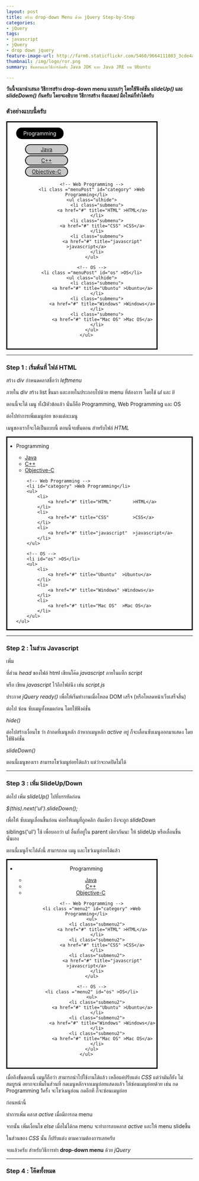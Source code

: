 ```yaml
---
layout: post
title: สร้าง drop-down Menu ด้วย jQuery Step-by-Step
categories:
- jQuery
tags:
- javascript
- jQuery
- drop down jquery
feature-image-url: http://farm6.staticflickr.com/5460/9664111803_3cde4a2b6e_b.jpg
thumbnail: /img/logo/ror.png
summary: ขั้นตอนและวิธีการติดตั้ง Java JDK และ Java JRE บน Ubuntu

---
```

<script type="text/javascript" >
jQuery(document).ready(function($) {
    $('.leftmenu ul ul').hide();
    $('.leftmenu li.active').next().show();
    var mainMenu  = $('.menuPost');
    mainMenu.click(function() {
      if(!$(this).hasClass('active')) {
        $('.submenu > a').removeClass('active');
        $(this).siblings('ul').slideUp();
        $(this).next('ul').slideDown();  
        $(this).addClass('active');   
        $(this).siblings().removeClass('active'); 
    } else {
    	$(this).removeClass('active');
    	$(this).next().stop(true,true).slideUp('normal');
    } 
    });
});
</script>
<style type="text/css">
.leftmenu,.leftmenu2 {
	width: 80%; 
	padding-bottom: 15px; 
	text-align: center; 
	margin-right: 5px;
        border: 3px solid #000;
} 
.menuPost { 
	color:#fff; 
	background-color:#000; 
	list-style:none;
        width: 30%; 
	margin: 5px 0px; 
	padding:5px; 
	border: 2px solid #000; 
	border-radius: 15px; 
}
.menuPost:hover { 
	color:#000; 
	background-color:#fff; 
	cursor: pointer;
}
.submenu {	
	list-style:none; 
	background-color: #c8c8c8; 
        width: 30%; 
	margin: 3px 0px; 
	padding:3px; 
 	border : 2px solid #000; 
 	border-radius:15px; 
 }
</style>



<strong>วันนี้จะมานำเสนอ วิธีการสร้าง drop-down menu แบบเก๋ๆ โดยใช้ฟังค์ชั่น <em>slideUp()</em>
	และ <em>slideDown()</em>
	กันครับ
โดยจะอธิบาย วิธีการสร้าง ทีละสเตป มือใหม่ก็ทำได้ครับ</strong> 

<h3> ตัวอย่างแบบนี้ครับ
</h3>
<div class="leftmenu">
	<ul>
		<!-- Programming -->
		<li class ="menuPost" id="programming" >Programming</li>
		<ul class="ulhide">
			<li class="submenu">
				<a href="#" title="Java" >Java</a>
			</li>
			<li class="submenu">
				<a href="#" title="C++" >C++</a>
			</li>
			<li class="submenu">
				<a href="#" title="Objective-C" >Objective-C</a>
			</li>
		</ul>

		<!-- Web Programming -->
		<li class ="menuPost" id="category" >Web Programming</li>
		<ul class="ulhide">
			<li class="submenu">
				<a href="#" title="HTML" >HTML</a>
			</li>
			<li class="submenu">
				<a href="#" title="CSS" >CSS</a>
			</li>
			<li class="submenu">
				<a href="#" title="javascript" >javascript</a>
			</li>
		</ul>

		<!-- OS -->
		<li class ="menuPost" id="os" >OS</li>
		<ul class="ulhide">
			<li class="submenu">
				<a href="#" title="Ubuntu" >Ubuntu</a>
			</li>
			<li class="submenu">
				<a href="#" title="Windows" >Windows</a>
			</li>
			<li class="submenu">
				<a href="#" title="Mac OS" >Mac OS</a>
			</li>
		</ul>
	</ul>
</div>


<hr />

<h3>
	Step 1 : เริ่มต้นที่ ไฟล์ HTML
</h3>
<p>สร้าง <em>div</em> กำหนดคลาสชื่อว่า <em>leftmenu</em></p>
<script src="https://gist.github.com/Phonbopit/5821390/c1f4f919332125d1b73db12a1c7bc5066dc7006f.js?file=1.html"></script>

<p>ภายใน <em>div</em> สร้าง list ขึ้นมา และภายในประกอบไปด้วย menu ที่ต้องการ โดยใช้ <em>ul</em> และ <em>li</em></p>
<script src="https://gist.github.com/Phonbopit/5821390/c1f4f919332125d1b73db12a1c7bc5066dc7006f.js?file=2.html"></script>
<p>ตอนนี้จะได้ เมนู ทั้ง3หัวข้อแล้ว นั่นก็คือ Programming, Web Programming และ OS

ต่อไปทำการเพิ่มเมนูย่อย ของแต่ละเมนู</p>
<script src="https://gist.github.com/Phonbopit/5821390/c1f4f919332125d1b73db12a1c7bc5066dc7006f.js?file=3.html"></script>

<p>เมนูของเราก็จะได้เป็นแบบนี้  ตอนนี้จบขั้นตอน สำหรับไฟล์ <em>HTML</em></p>

<div style="border:3px solid black;">
	<ul>
		<!-- Programming -->
		<li id="programming" >Programming</li>
		<ul>
			<li>
				<a href="#" title="Java"        >Java</a>
			</li>
			<li>
				<a href="#" title="C++"         >C++</a>
			</li>
			<li>
				<a href="#" title="Objective-C" >Objective-C</a>
			</li>
		</ul>

		<!-- Web Programming -->
		<li id="category" >Web Programming</li>
		<ul>
			<li>
				<a href="#" title="HTML"        >HTML</a>
			</li>
			<li>
				<a href="#" title="CSS"         >CSS</a>
			</li>
			<li>
				<a href="#" title="javascript"  >javascript</a>
			</li>
		</ul>

		<!-- OS -->
		<li id="os" >OS</li>
		<ul>
			<li>
				<a href="#" title="Ubuntu"  >Ubuntu</a>
			</li>
			<li>
				<a href="#" title="Windows" >Windows</a>
			</li>
			<li>
				<a href="#" title="Mac OS"  >Mac OS</a>
			</li>
		</ul>
	</ul>
</div>

<hr class="newline" />
<h3>
	Step 2 : ในส่วน Javascript
</h3>
<p>เพิ่ม</p>
<script src="https://gist.github.com/Phonbopit/5821390/c1f4f919332125d1b73db12a1c7bc5066dc7006f.js?file=4.html"></script>
<p>ที่ส่วน <em>head</em> ของไฟล์ html เขียนโค๊ด <em>javascript</em> ภายในแท็ก <em>script</em>

หรือ เขียน <em>javascript</em> ไว้อีกไฟล์นึง เช่น <em>script.js</em></p>
<script src="https://gist.github.com/Phonbopit/5821390/c1f4f919332125d1b73db12a1c7bc5066dc7006f.js?file=5.html"></script>

<p>
ประกาศ <em>jQuery ready()</em> เพื่อให้เริ่มทำงานเมื่อโหลด DOM เสร็จ (หรือโหลดหน้าเว็บเสร็จสิ้น)</p>
<script src="https://gist.github.com/Phonbopit/5821390/c1f4f919332125d1b73db12a1c7bc5066dc7006f.js?file=6.html"></script>

<p>ต่อไป ซ่อน ซับเมนูทั้งหมดก่อน โดยใช้ฟังค์ชั่น</p>
<em>hide()</em>
<script src="https://gist.github.com/Phonbopit/5821390/c1f4f919332125d1b73db12a1c7bc5066dc7006f.js?file=j1.js"></script>

<p>ต่อไปสร้างเงื่อนไข ว่า ถ้ากดที่เมนูหลัก ถ้าหากเมนูหลัก <em>active</em> อยู่  ก็จะเลื่อนซับเมนูออกมาแสดง โดยใช้ฟังค์ชั่น</p>
<em>slideDown()</em>
<script src="https://gist.github.com/Phonbopit/5821390/c1f4f919332125d1b73db12a1c7bc5066dc7006f.js?file=j2.js"></script>

<p>ตอนนี้เมนูของเรา สามารถโชว์เมนูย่อยได้แล้ว แต่ว่าจะกดปิดไม่ได้</p>


<hr class="newline" />
<h3>Step 3 : เพิ่ม SlideUp/Down</h3>

<p>ต่อไป เพิ่ม <em>slideUp()</em> ไปที่บรรทัดก่อน</p>
<em>$(this).next('ul').slideDown();</em>

<p>เพื่อให้ ซับเมนูเลื่อนขึ้นก่อน ค่อยให้เมนูที่ถูกคลิก อันเดียว ถึงจะถูก <em>slideDown</em></p>

<div class="alert alert-success">
	siblings('ul') ใช้ เพื่อบอกว่า ul อื่นที่อยู่ใน parent เดียวกันนะ ให้ slideUp หรือเลื่อนขึ้นนั่นเอง
</div>
<script src="https://gist.github.com/Phonbopit/5821390/c1f4f919332125d1b73db12a1c7bc5066dc7006f.js?file=j3.js"></script>

<p>ตอนนี้เมนูก็จะได้ดังนี้ สามารถกด เมนู และโชว์เมนูย่อยได้แล้ว</p>
<div class="leftmenu2">
	<ul>
		<!-- Programming -->
		<li class ="menu2" id="programming" >Programming</li>
		<ul>
			<li class="submenu2">
				<a href="#" title="Java" >Java</a>
			</li>
			<li class="submenu2">
				<a href="#" title="C++" >C++</a>
			</li>
			<li class="submenu2">
				<a href="#" title="Objective-C" >Objective-C</a>
			</li>
		</ul>

		<!-- Web Programming -->
		<li class ="menu2" id="category" >Web Programming</li>
		<ul>
			<li class="submenu2">
				<a href="#" title="HTML" >HTML</a>
			</li>
			<li class="submenu2">
				<a href="#" title="CSS" >CSS</a>
			</li>
			<li class="submenu2">
				<a href="#" title="javascript" >javascript</a>
			</li>
		</ul>

		<!-- OS -->
		<li class ="menu2" id="os" >OS</li>
		<ul>
			<li class="submenu2">
				<a href="#" title="Ubuntu" >Ubuntu</a>
			</li>
			<li class="submenu2">
				<a href="#" title="Windows" >Windows</a>
			</li>
			<li class="submenu2">
				<a href="#" title="Mac OS" >Mac OS</a>
			</li>
		</ul>
	</ul>
</div>

<script type="text/javascript">
jQuery(document).ready(function($) {
    $('.leftmenu2 ul ul').hide();
    var mainMenu2  = $('.menu2');
    mainMenu2.click(function() {
      if(!$(this).hasClass('active')) {
       $(this).siblings('ul').slideUp();
        $(this).next('ul').slideDown();  
    } 
    });
});
</script>

<p>เมื่อถึงขั้นตอนนี้ เมนูก็ถือว่า สามารถนำไปใช้งานได้แล้ว เหลือแค่ปรับแต่ง <em>CSS</em>
แต่ว่ามันก็ยัง ไม่สมบูรณ์ อยากจะเพิ่มในส่วนที่ กดเมนูหลักจากเมนูย่อยแสดงแล้ว ให้ซ่อนเมนูย่อยด้วย 
เช่น  กด Programming 1ครั้ง จะโชว์เมนูย่อน กดอีกที ก็จะซ่อนเมนูย่อย</p>


<p>ก่อนหน้านี้</p>
<script src="https://gist.github.com/Phonbopit/5821390/c1f4f919332125d1b73db12a1c7bc5066dc7006f.js?file=j4.js"></script>

<p>ทำการเพิ่ม คลาส <em>active</em> เมื่อมีการกด menu</p>
<script src="https://gist.github.com/Phonbopit/5821390/c1f4f919332125d1b73db12a1c7bc5066dc7006f.js?file=j5.js"></script>

<p>จากนั้น เพิ่มเงื่อนไข <em>else</em> เมื่อไม่ได้กด menu จะทำการลบคลาส <em>active</em> และให้ menu slideขึ้น</p>
<script src="https://gist.github.com/Phonbopit/5821390/c1f4f919332125d1b73db12a1c7bc5066dc7006f.js?file=j6.js"></script>

<p>ในส่วนของ <em>CSS</em> นั้น ก็ปรับแต่ง ตามความต้องการเลยครับ 

จบแล้วครับ สำหรับวิธีการทำ <strong>drop-down menu</strong> ด้วย <em>jQuery</em></p>


<hr class="newline" />
<h3>
	Step 4 : โค๊ดทั้งหมด
</h3>

<script src="https://gist.github.com/Phonbopit/5821390/c1f4f919332125d1b73db12a1c7bc5066dc7006f.js?file=main.html"></script>
<script src="https://gist.github.com/Phonbopit/5821390/c1f4f919332125d1b73db12a1c7bc5066dc7006f.js?file=main.js"></script>
<script src="https://gist.github.com/Phonbopit/5821390/c1f4f919332125d1b73db12a1c7bc5066dc7006f.js?file=main.css"></script>